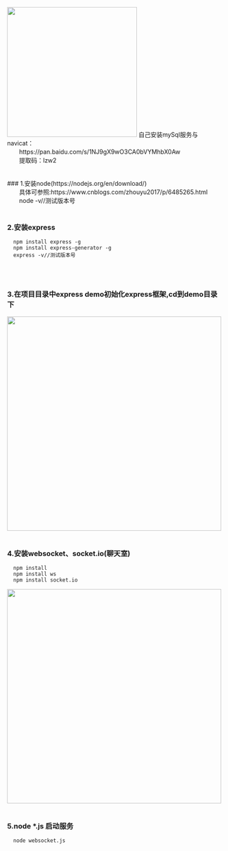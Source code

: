 <img src="https://github.com/copyWith/photoGallery/blob/master/about_me.jpg?raw=true" width="303" height="auto" alt="">
自己安装mySql服务与navicat：<br />
&#x3000;&#x3000;https://pan.baidu.com/s/1NJ9gX9wO3CA0bVYMhbX0Aw<br />
&#x3000;&#x3000;提取码：lzw2

<br />
<br />
<br />
### 1.安装node(https://nodejs.org/en/download/)<br />
  &#x3000;&#x3000;具体可参照:https://www.cnblogs.com/zhouyu2017/p/6485265.html<br />
  &#x3000;&#x3000;node -v//测试版本号

<br />
<br />

### 2.安装express<br />

```
  npm install express -g
  npm install express-generator -g
  express -v//测试版本号
```
<br />
<br />

### 3.在项目目录中express demo初始化express框架,cd到demo目录下
<img src="https://github.com/copyWith/photoGallery/blob/master/websocket_1.jpg?raw=true" width="500" height="auto" alt="">
<br />
<br />

### 4.安装websocket、socket.io(聊天室)<br />

```
  npm install
  npm install ws
  npm install socket.io
```
<img src="https://github.com/copyWith/photoGallery/blob/master/websocket_2.png?raw=true" width="500" height="auto" alt="">
<br />
<br />

### 5.node *.js 启动服务

```
  node websocket.js
```

